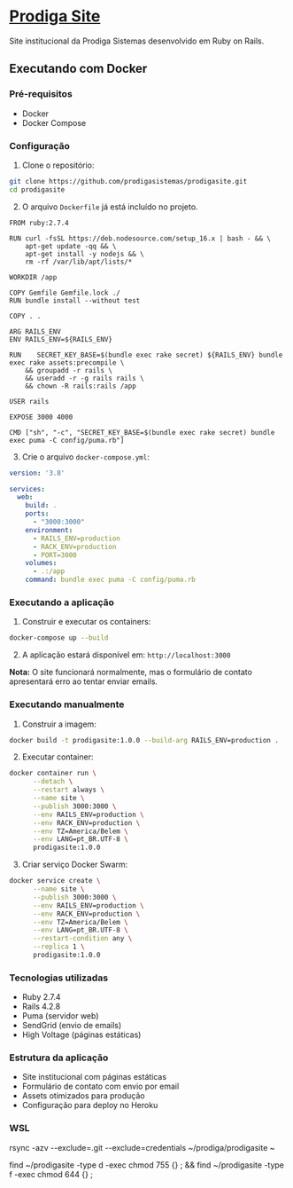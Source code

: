 # [Prodiga Site](https://github.com/prodigasistemas/prodigasite)

Site institucional da Prodiga Sistemas desenvolvido em Ruby on Rails.

## Executando com Docker

### Pré-requisitos

- Docker
- Docker Compose

### Configuração

1. Clone o repositório:
```bash
git clone https://github.com/prodigasistemas/prodigasite.git
cd prodigasite
```

2. O arquivo `Dockerfile` já está incluído no projeto.

```
FROM ruby:2.7.4

RUN curl -fsSL https://deb.nodesource.com/setup_16.x | bash - && \
    apt-get update -qq && \
    apt-get install -y nodejs && \
    rm -rf /var/lib/apt/lists/*

WORKDIR /app

COPY Gemfile Gemfile.lock ./
RUN bundle install --without test

COPY . .

ARG RAILS_ENV
ENV RAILS_ENV=${RAILS_ENV}

RUN    SECRET_KEY_BASE=$(bundle exec rake secret) ${RAILS_ENV} bundle exec rake assets:precompile \
    && groupadd -r rails \
    && useradd -r -g rails rails \
    && chown -R rails:rails /app

USER rails

EXPOSE 3000 4000

CMD ["sh", "-c", "SECRET_KEY_BASE=$(bundle exec rake secret) bundle exec puma -C config/puma.rb"]

```


3. Crie o arquivo `docker-compose.yml`:
```yaml
version: '3.8'

services:
  web:
    build: .
    ports:
      - "3000:3000"
    environment:
      - RAILS_ENV=production
      - RACK_ENV=production
      - PORT=3000
    volumes:
      - .:/app
    command: bundle exec puma -C config/puma.rb
```

### Executando a aplicação

1. Construir e executar os containers:
```bash
docker-compose up --build
```

2. A aplicação estará disponível em: `http://localhost:3000`


**Nota:** O site funcionará normalmente, mas o formulário de contato apresentará erro ao tentar enviar emails.

### Executando manualmente

1. Construir a imagem:
```bash
docker build -t prodigasite:1.0.0 --build-arg RAILS_ENV=production .
```

2. Executar container:
```bash
docker container run \
      --detach \
      --restart always \
      --name site \
      --publish 3000:3000 \
      --env RAILS_ENV=production \
      --env RACK_ENV=production \
      --env TZ=America/Belem \
      --env LANG=pt_BR.UTF-8 \
      prodigasite:1.0.0
```

3. Criar serviço Docker Swarm:
```bash
docker service create \
      --name site \
      --publish 3000:3000 \
      --env RAILS_ENV=production \
      --env RACK_ENV=production \
      --env TZ=America/Belem \
      --env LANG=pt_BR.UTF-8 \
      --restart-condition any \
      --replica 1 \
      prodigasite:1.0.0
```

### Tecnologias utilizadas

- Ruby 2.7.4
- Rails 4.2.8
- Puma (servidor web)
- SendGrid (envio de emails)
- High Voltage (páginas estáticas)

### Estrutura da aplicação

- Site institucional com páginas estáticas
- Formulário de contato com envio por email
- Assets otimizados para produção
- Configuração para deploy no Heroku


### WSL

  rsync -azv --exclude=.git --exclude=credentials ~/prodiga/prodigasite ~

  find ~/prodigasite -type d -exec chmod 755 {} \; && find ~/prodigasite -type f -exec chmod 644 {} \;
